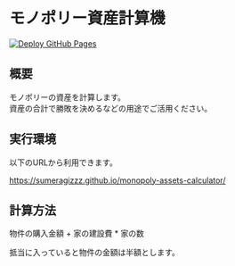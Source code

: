 # モノポリー資産計算機

[![Deploy GitHub Pages](https://github.com/sumeragizzz/monopoly-assets-calculator/actions/workflows/deploy.yaml/badge.svg)](https://sumeragizzz.github.io/monopoly-assets-calculator/)

## 概要
モノポリーの資産を計算します。  
資産の合計で勝敗を決めるなどの用途でご活用ください。

## 実行環境
以下のURLから利用できます。

https://sumeragizzz.github.io/monopoly-assets-calculator/

## 計算方法
物件の購入金額 + 家の建設費 * 家の数

抵当に入っていると物件の金額は半額とします。  
